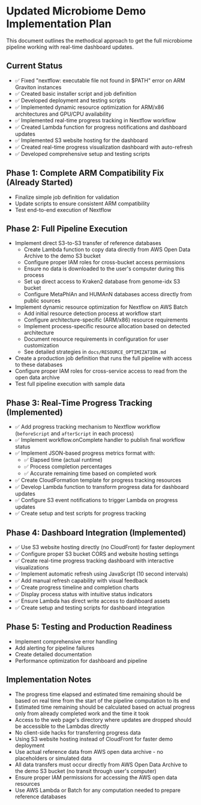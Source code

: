# Updated Microbiome Demo Implementation Plan

This document outlines the methodical approach to get the full microbiome pipeline working with real-time dashboard updates.

## Current Status
- ✅ Fixed "nextflow: executable file not found in $PATH" error on ARM Graviton instances
- ✅ Created basic installer script and job definition
- ✅ Developed deployment and testing scripts
- ✅ Implemented dynamic resource optimization for ARM/x86 architectures and GPU/CPU availability
- ✅ Implemented real-time progress tracking in Nextflow workflow
- ✅ Created Lambda function for progress notifications and dashboard updates
- ✅ Implemented S3 website hosting for the dashboard
- ✅ Created real-time progress visualization dashboard with auto-refresh
- ✅ Developed comprehensive setup and testing scripts

## Phase 1: Complete ARM Compatibility Fix (Already Started)
- Finalize simple job definition for validation
- Update scripts to ensure consistent ARM compatibility 
- Test end-to-end execution of Nextflow

## Phase 2: Full Pipeline Execution
- Implement direct S3-to-S3 transfer of reference databases
  - Create Lambda function to copy data directly from AWS Open Data Archive to the demo S3 bucket
  - Configure proper IAM roles for cross-bucket access permissions
  - Ensure no data is downloaded to the user's computer during this process
  - Set up direct access to Kraken2 database from genome-idx S3 bucket
  - Configure MetaPhlAn and HUMAnN databases access directly from public sources
- Implement dynamic resource optimization for Nextflow on AWS Batch
  - Add initial resource detection process at workflow start
  - Configure architecture-specific (ARM/x86) resource requirements
  - Implement process-specific resource allocation based on detected architecture
  - Document resource requirements in configuration for user customization
  - See detailed strategies in `docs/RESOURCE_OPTIMIZATION.md`
- Create a production job definition that runs the full pipeline with access to these databases
- Configure proper IAM roles for cross-service access to read from the open data archive
- Test full pipeline execution with sample data

## Phase 3: Real-Time Progress Tracking (Implemented)
- ✅ Add progress tracking mechanism to Nextflow workflow (`beforeScript` and `afterScript` in each process)
- ✅ Implement workflow.onComplete handler to publish final workflow status
- ✅ Implement JSON-based progress metrics format with:
  - ✅ Elapsed time (actual runtime)
  - ✅ Process completion percentages
  - ✅ Accurate remaining time based on completed work
- ✅ Create CloudFormation template for progress tracking resources
- ✅ Develop Lambda function to transform progress data for dashboard updates
- ✅ Configure S3 event notifications to trigger Lambda on progress updates
- ✅ Create setup and test scripts for progress tracking

## Phase 4: Dashboard Integration (Implemented)
- ✅ Use S3 website hosting directly (no CloudFront) for faster deployment
- ✅ Configure proper S3 bucket CORS and website hosting settings
- ✅ Create real-time progress tracking dashboard with interactive visualizations
- ✅ Implement automatic refresh using JavaScript (10 second intervals)
- ✅ Add manual refresh capability with visual feedback
- ✅ Create progress timeline and completion charts
- ✅ Display process status with intuitive status indicators
- ✅ Ensure Lambda has direct write access to dashboard assets
- ✅ Create setup and testing scripts for dashboard integration

## Phase 5: Testing and Production Readiness
- Implement comprehensive error handling
- Add alerting for pipeline failures
- Create detailed documentation
- Performance optimization for dashboard and pipeline

## Implementation Notes
- The progress time elapsed and estimated time remaining should be based on real time from the start of the pipeline computation to its end
- Estimated time remaining should be calculated based on actual progress only from already completed work and the time it took
- Access to the web page's directory where updates are dropped should be accessible to the Lambdas directly
- No client-side hacks for transferring progress data
- Using S3 website hosting instead of CloudFront for faster demo deployment
- Use actual reference data from AWS open data archive - no placeholders or simulated data
- All data transfers must occur directly from AWS Open Data Archive to the demo S3 bucket (no transit through user's computer)
- Ensure proper IAM permissions for accessing the AWS open data resources
- Use AWS Lambda or Batch for any computation needed to prepare reference databases